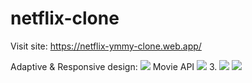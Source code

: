 # netflix-clone
Visit site:
https://netflix-ymmy-clone.web.app/

Adaptive & Responsive design:
![](https://i.imgur.com/UNv3Pcd.png)
Movie API
![](https://i.imgur.com/zbv6ksZ.png)
3.
![](https://i.imgur.com/yb5lgWg.png)
![](https://i.imgur.com/x2l0K9j.png)